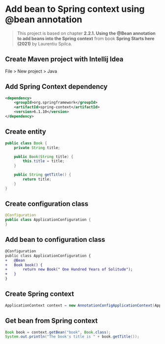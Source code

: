 # Add bean to Spring context using @bean annotation

> This project is based on chapter **2.2.1. Using the @Bean annotation to add beans into the Spring context** from book **Spring Starts here (2021)** by Laurentiu Spilca.

## Create Maven project with Intellij Idea

File > New project > Java

## Add Spring Context dependency

```xml
<dependency>
    <groupId>org.springframework</groupId>
    <artifactId>spring-context</artifactId>
    <version>6.1.10</version>
</dependency>
```

## Create entity

```java
public class Book {
    private String title;

    public Book(String title) {
        this.title = title;
    }

    public String getTitle() {
        return title;
    }
}
```

## Create configuration class

```java
@Configuration
public class ApplicationConfiguration {
}
```

## Add bean to configuration class

```diff
@Configuration
public class ApplicationConfiguration {
+   @Bean
+   Book book() {
+       return new Book(" One Hundred Years of Solitude");
+   }
}
```

## Create Spring context

```java
ApplicationContext context = new AnnotationConfigApplicationContext(ApplicationConfiguration.class);
```

## Get bean from Spring context

```java
Book book = context.getBean("book", Book.class);
System.out.println("The book's title is " + book.getTitle());
```

